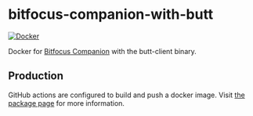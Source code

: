 # bitfocus-companion-with-butt

[![Docker](https://github.com/hammady/bitfocus-companion-with-butt/workflows/Docker/badge.svg)](https://github.com/hammady/companion/actions/workflows/docker-build-push.yml)

Docker for [Bitfocus Companion](https://github.com/bitfocus/companion)
with the butt-client binary.

## Production

GitHub actions are configured to build and push a docker image.
Visit [the package page](https://github.com/hammady/bitfocus-companion-with-butt/pkgs/container/companion)
for more information.
